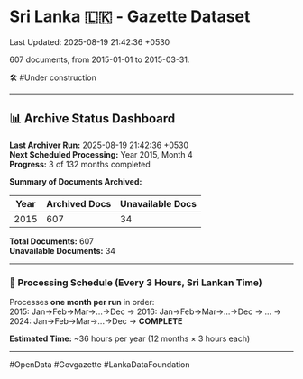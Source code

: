 # Sri Lanka 🇱🇰 - Gazette Dataset

Last Updated: 2025-08-19 21:42:36 +0530

607 documents, from 2015-01-01 to 2015-03-31.

🛠️ #Under construction

---

## 📊 Archive Status Dashboard

**Last Archiver Run:** 2025-08-19 21:42:36 +0530  
**Next Scheduled Processing:** Year 2015, Month 4  
**Progress:** 3 of 132 months completed

**Summary of Documents Archived:**

| Year | Archived Docs | Unavailable Docs |
|------|---------------|-----------------|
| 2015 | 607 | 34 |

**Total Documents:** 607  
**Unavailable Documents:** 34 

---

### 🔄 Processing Schedule (Every 3 Hours, Sri Lankan Time)
Processes **one month per run** in order:  
2015: Jan→Feb→Mar→...→Dec → 2016: Jan→Feb→Mar→...→Dec → ... → 2024: Jan→Feb→Mar→...→Dec → **COMPLETE**

**Estimated Time:** ~36 hours per year (12 months × 3 hours each)

---
#OpenData #Govgazette #LankaDataFoundation
